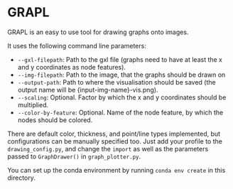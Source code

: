 # GRAPL
GRAPL is an easy to use tool for drawing graphs onto images.

It uses the following command line parameters:

- `--gxl-filepath`: Path to the gxl file (graphs need to have at least the x and y coordinates as node features).
- `--img-filepath`: Path to the image, that the graphs should be drawn on
- `--output-path`: Path to where the visualisation should be saved (the output name will be {input-img-name}-vis.png).
- `--scaling`: Optional. Factor by which the x and y coordinates should be multiplied.
- `--color-by-feature`: Optional. Name of the node feature, by which the nodes should be colored.

There are default color, thickness, and point/line types implemented, but configurations can be manually
specified too. Just add your profile to the `drawing_config.py`, and change the `import`
as well as the parameters passed to `GraphDrawer()` in `graph_plotter.py`.

You can set up the conda environment by running `conda env create` in this directory.